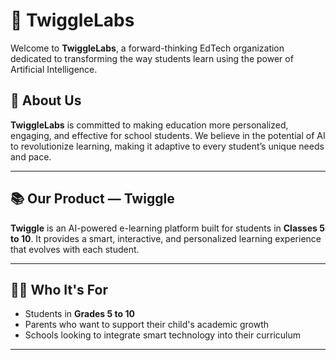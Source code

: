 # 🌟 TwiggleLabs

Welcome to **TwiggleLabs**, a forward-thinking EdTech organization dedicated to transforming the way students learn using the power of Artificial Intelligence.

## 🚀 About Us

**TwiggleLabs** is committed to making education more personalized, engaging, and effective for school students. We believe in the potential of AI to revolutionize learning, making it adaptive to every student’s unique needs and pace.

---

## 📚 Our Product — Twiggle

**Twiggle** is an AI-powered e-learning platform built for students in **Classes 5 to 10**. It provides a smart, interactive, and personalized learning experience that evolves with each student.

---

## 🧑‍🎓 Who It's For

- Students in **Grades 5 to 10**
- Parents who want to support their child's academic growth
- Schools looking to integrate smart technology into their curriculum

---
